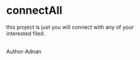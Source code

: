 # connectAll
this project is just you will connect with any of your
<br> 
interested filed.

<br>
Author-Adnan
